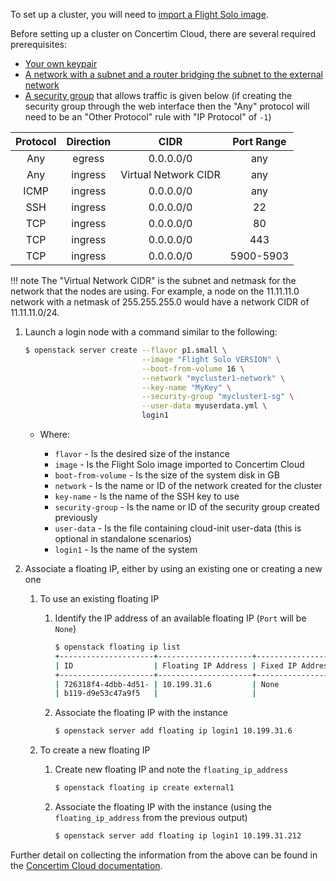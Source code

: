 
To set up a cluster, you will need to [import a Flight Solo image](../get-solo/index.md).

Before setting up a cluster on Concertim Cloud, there are several required prerequisites:

- [Your own keypair](https://alces-cloud-docs.alces-flight.com/starter/key/)
- [A network with a subnet and a router bridging the subnet to the external network](https://alces-cloud-docs.alces-flight.com/networking/networks/)
- [A security group](https://alces-cloud-docs.alces-flight.com/networking/secgroups/) that allows traffic is given below (if creating the security group through the web interface then the "Any" protocol will need to be an "Other Protocol" rule with "IP Protocol" of `-1`)

| Protocol   |      Direction      |  CIDR | Port Range |
|:----------:|:-------------:|:------:|:------:|
| Any | egress | 0.0.0.0/0  | any |
| Any | ingress  |   Virtual Network CIDR | any|
| ICMP | ingress |  0.0.0.0/0 | any |
| SSH | ingress |  0.0.0.0/0 | 22 |
| TCP | ingress |  0.0.0.0/0 | 80 |
| TCP | ingress |  0.0.0.0/0 | 443 |
| TCP | ingress |  0.0.0.0/0 | 5900-5903 |

!!! note
    The "Virtual Network CIDR" is the subnet and netmask for the network that the nodes are using. For example, a node on the 11.11.11.0 network with a netmask of 255.255.255.0 would have a network CIDR of 11.11.11.0/24.

1. Launch a login node with a command similar to the following: 

    ```bash
    $ openstack server create --flavor p1.small \
                              --image "Flight Solo VERSION" \
                              --boot-from-volume 16 \
                              --network "mycluster1-network" \
                              --key-name "MyKey" \
                              --security-group "mycluster1-sg" \
                              --user-data myuserdata.yml \
                              login1
    ```

    - Where:

        - `flavor` - Is the desired size of the instance
        - `image` - Is the Flight Solo image imported to Concertim Cloud
        - `boot-from-volume` - Is the size of the system disk in GB
        - `network` - Is the name or ID of the network created for the cluster
        - `key-name` - Is the name of the SSH key to use
        - `security-group` - Is the name or ID of the security group created previously
        - `user-data` - Is the file containing cloud-init user-data (this is optional in standalone scenarios)
        - `login1` - Is the name of the system

1. Associate a floating IP, either by using an existing one or creating a new one

    1. To use an existing floating IP
    
        1. Identify the IP address of an available floating IP (`Port` will be `None`)

            ```bash
            $ openstack floating ip list
            +---------------------+---------------------+------------------+---------------------+---------------------+-----------------------+
            | ID                  | Floating IP Address | Fixed IP Address | Port                | Floating Network    | Project               |
            +---------------------+---------------------+------------------+---------------------+---------------------+-----------------------+
            | 726318f4-4dbb-4d51- | 10.199.31.6         | None             | None                | c681d94b-e2ec-4b73- | dcd92da7538a4f64a42b0 |
            | b119-d9e53c47a9f5   |                     |                  |                     | 89bf-9943bcce3255   | d4d9ce8845f           |
            ```

        1. Associate the floating IP with the instance

            ```bash
            $ openstack server add floating ip login1 10.199.31.6
            ```

    1. To create a new floating IP 

        1. Create new floating IP and note the `floating_ip_address` 

            ```bash
            $ openstack floating ip create external1
            ```
        1. Associate the floating IP with the instance (using the `floating_ip_address` from the previous output)

            ```bash
            $ openstack server add floating ip login1 10.199.31.212
            ```

Further detail on collecting the information from the above can be found in the [Concertim Cloud documentation](https://alces-cloud-docs.alces-flight.com/starter/instance/).
